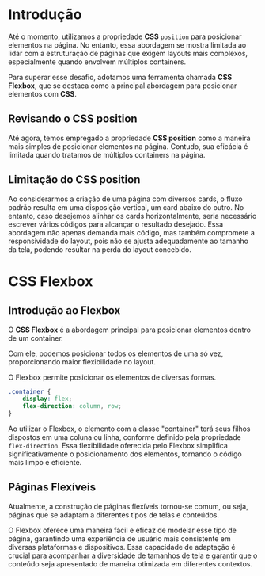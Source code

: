# Introdução

Até o momento, utilizamos a propriedade **CSS** `position` para posicionar 
elementos na página. No entanto, essa abordagem se mostra limitada ao lidar 
com a estruturação de páginas que exigem layouts mais complexos, especialmente 
quando envolvem múltiplos containers.

Para superar esse desafio, adotamos uma ferramenta chamada **CSS Flexbox**, que 
se destaca como a principal abordagem para posicionar elementos com **CSS**.

## Revisando o CSS position

Até agora, temos empregado a propriedade **CSS position** como a maneira mais 
simples de posicionar elementos na página. Contudo, sua eficácia é limitada 
quando tratamos de múltiplos containers na página.

## Limitação do CSS position

Ao considerarmos a criação de uma página com diversos cards, o fluxo padrão 
resulta em uma disposição vertical, um card abaixo do outro. No entanto, caso 
desejemos alinhar os cards horizontalmente, seria necessário escrever vários 
códigos para alcançar o resultado desejado. Essa abordagem não apenas demanda 
mais código, mas também compromete a responsividade do layout, pois não se 
ajusta adequadamente ao tamanho da tela, podendo resultar na perda do layout concebido.

# CSS Flexbox

## Introdução ao Flexbox

O **CSS Flexbox** é a abordagem principal para posicionar elementos dentro de um container.

Com ele, podemos posicionar todos os elementos de uma só vez, proporcionando maior flexibilidade 
no layout.

O Flexbox permite posicionar os elementos de diversas formas.

```css
.container {
    display: flex;
    flex-direction: column, row;
}
```

Ao utilizar o Flexbox, o elemento com a classe "container" terá seus filhos dispostos em uma coluna 
ou linha, conforme definido pela propriedade `flex-direction`. Essa flexibilidade oferecida pelo Flexbox 
simplifica significativamente o posicionamento dos elementos, tornando o código mais limpo e eficiente.

## Páginas Flexíveis

Atualmente, a construção de páginas flexíveis tornou-se comum, ou seja, páginas que se adaptam a diferentes 
tipos de telas e conteúdos.

O Flexbox oferece uma maneira fácil e eficaz de modelar esse tipo de página, garantindo uma experiência de usuário 
mais consistente em diversas plataformas e dispositivos. Essa capacidade de adaptação é crucial para acompanhar a 
diversidade de tamanhos de tela e garantir que o conteúdo seja apresentado de maneira otimizada em diferentes contextos.

